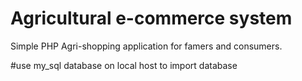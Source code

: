 # Agricultural e-commerce system
Simple PHP Agri-shopping application for famers and consumers.

#use my_sql database on local host to import database




